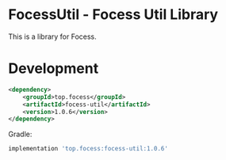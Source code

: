 # FocessUtil - Focess Util Library

This is a library for Focess.

# Development

```xml
<dependency>
    <groupId>top.focess</groupId>
    <artifactId>focess-util</artifactId>
    <version>1.0.6</version>
</dependency>
```

Gradle:

```gradle
implementation 'top.focess:focess-util:1.0.6'
```